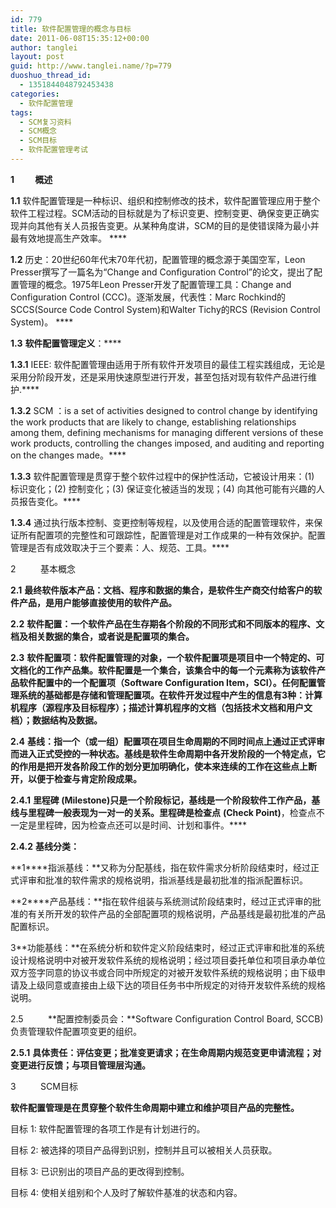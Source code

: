 ```yaml
---
id: 779
title: 软件配置管理的概念与目标
date: 2011-06-08T15:35:12+00:00
author: tanglei
layout: post
guid: http://www.tanglei.name/?p=779
duoshuo_thread_id:
  - 1351844048792453438
categories:
  - 软件配置管理
tags:
  - SCM复习资料
  - SCM概念
  - SCM目标
  - 软件配置管理考试
---
```

**1          概述**

**1.1** 软件配置管理是一种标识、组织和控制修改的技术，软件配置管理应用于整个软件工程过程。SCM活动的目标就是为了标识变更、控制变更、确保变更正确实现并向其他有关人员报告变更。从某种角度讲，SCM的目的是使错误降为最小并最有效地提高生产效率。 ****

**1.2** 历史：20世纪60年代末70年代初，配置管理的概念源于美国空军，Leon Presser撰写了一篇名为“Change and Configuration Control”的论文，提出了配置管理的概念。1975年Leon Presser开发了配置管理工具：Change and Configuration Control (CCC)。逐渐发展，代表性：Marc Rochkind的SCCS(Source Code Control System)和Walter Tichy的RCS (Revision Control System)。 ****

**1.3** **软件配置管理定义**：****

**1.3.1** IEEE: 软件配置管理由适用于所有软件开发项目的最佳工程实践组成，无论是采用分阶段开发，还是采用快速原型进行开发，甚至包括对现有软件产品进行维护.****

**1.3.2** SCM ：is a set of activities designed to control change by identifying the work products that are likely to change, establishing relationships among them, defining mechanisms for managing different versions of these work products, controlling the changes imposed, and auditing and reporting on the changes made。****

**1.3.3** 软件配置管理是贯穿于整个软件过程中的保护性活动，它被设计用来：(1) 标识变化；(2) 控制变化；(3) 保证变化被适当的发现；(4) 向其他可能有兴趣的人员报告变化。****

**1.3.4** 通过执行版本控制、变更控制等规程，以及使用合适的配置管理软件，来保证所有配置项的完整性和可跟踪性，配置管理是对工作成果的一种有效保护。配置管理是否有成效取决于三个要素：人、规范、工具。****

2          基本概念

**2.1** **最终软件版本产品：**文档、程序和数据的集合，是软件生产商交付给客户的软件产品，是用户能够直接使用的软件产品。****

**2.2** **软件配置：**一个软件产品在生存期各个阶段的不同形式和不同版本的程序、文档及相关数据的集合，或者说是配置项的集合。****

**2.3** **软件配置项：**软件配置管理的对象，一个软件配置项是项目中一个特定的、可文档化的工作产品集。软件配置是一个集合，该集合中的每一个元素称为该软件产品软件配置中的一个配置项（Software Configuration Item，SCI）。任何配置管理系统的基础都是存储和管理配置项。在软件开发过程中产生的信息有3种：计算机程序（源程序及目标程序）；描述计算机程序的文档（包括技术文档和用户文档）；数据结构及数据。****

**2.4** **基线：**指一个（或一组）配置项在项目生命周期的不同时间点上通过正式评审而进入正式受控的一种状态。基线是软件生命周期中各开发阶段的一个特定点，它的作用是把开发各阶段工作的划分更加明确化，使本来连续的工作在这些点上断开，以便于检查与肯定阶段成果。****

**2.4.1** **里程碑 (Milestone)**只是一个阶段标记，基线是一个阶段软件工作产品，基线与里程碑一般表现为一对一的关系。里程碑是**检查点** **(Check Point)**，检查点不一定是里程碑，因为检查点还可以是时间、计划和事件。****

**2.4.2** **基线分类：**

**1****指派基线：**又称为分配基线，指在软件需求分析阶段结束时，经过正式评审和批准的软件需求的规格说明，指派基线是最初批准的指派配置标识。

**2****产品基线：**指在软件组装与系统测试阶段结束时，经过正式评审的批准的有关所开发的软件产品的全部配置项的规格说明，产品基线是最初批准的产品配置标识。

3**功能基线：**在系统分析和软件定义阶段结束时，经过正式评审和批准的系统设计规格说明中对被开发软件系统的规格说明；经过项目委托单位和项目承办单位双方签字同意的协议书或合同中所规定的对被开发软件系统的规格说明；由下级申请及上级同意或直接由上级下达的项目任务书中所规定的对待开发软件系统的规格说明。

2.5          **配置控制委员会：**Software Configuration Control Board, SCCB)负责管理软件配置项变更的组织。

**2.5.1** **具体责任：**评估变更；批准变更请求；在生命周期内规范变更申请流程；对变更进行反馈；与项目管理层沟通。****

3          SCM目标

**软件配置管理是在贯穿整个软件生命周期中建立和维护项目产品的完整性。**

目标 1: 软件配置管理的各项工作是有计划进行的。

目标 2: 被选择的项目产品得到识别，控制并且可以被相关人员获取。

目标 3: 已识别出的项目产品的更改得到控制。

目标 4: 使相关组别和个人及时了解软件基准的状态和内容。

&nbsp;
